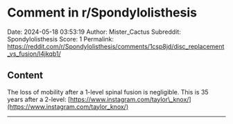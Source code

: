 # Comment in r/Spondylolisthesis

Date: 2024-05-18 03:53:19
Author: Mister_Cactus
Subreddit: Spondylolisthesis
Score: 1
Permalink: https://reddit.com/r/Spondylolisthesis/comments/1csp8jd/disc_replacement_vs_fusion/l4jkqb1/

## Content

The loss of mobility after a 1-level spinal fusion is negligible. This is 35 years after a 2-level: [https://www.instagram.com/taylor\_knox/](https://www.instagram.com/taylor_knox/)

---

